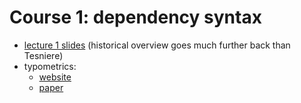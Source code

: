 # Course 1: dependency syntax
- [lecture 1 slides](https://unidive.lisn.upsaclay.fr/lib/exe/fetch.php?media=meetings:other-events:1st-training-school:treebanks-moldava2024-class1.pdf) (historical overview goes much further back than Tesniere)
- typometrics:
  - [website](https://typometrics.elizia.net/#/)
  - [paper](https://www.glossa-journal.org/article/id/5397/)